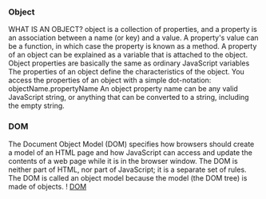### Object 
WHAT IS AN OBJECT?
object is a collection of properties, and a property is an association between a name (or key) and a value. A property's value can be a function, in which case the property is known as a method.
A property of an object can be explained as a variable that is attached to the object. Object properties are basically the same as ordinary JavaScript variables
The properties of an object define the characteristics of the object. You access the properties of an object with a simple dot-notation:
objectName.propertyName
An object property name can be any valid JavaScript string, or anything that can be converted to a string, including the empty string.


### DOM
The Document Object Model (DOM) specifies how browsers should create a model of an HTML page and how JavaScript can access and update the contents of a web page while it is in the browser window.
The DOM is neither part of HTML, nor part of JavaScript; it is a separate set of rules.
The DOM is called an object model because the model (the DOM tree) is made of objects.
! [DOM](read6.PNG) 
